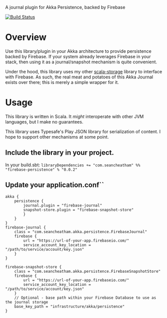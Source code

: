 A journal plugin for Akka Persistence, backed by Firebase

[![Build Status](https://travis-ci.org/SeanCheatham/akka-persistence-firebase.svg?branch=master)](https://travis-ci.org/SeanCheatham/akka-persistence-firebase)

# Overview

Use this library/plugin in your Akka architecture to provide persistence backed by Firebase.  If your system already leverages
Firebase in your stack, then using it as a journal/snapshot mechanism is quite convenient.

Under the hood, this library uses my other [scala-storage](https://github.com/SeanCheatham/scala-storage) library to interface
with Firebase.  As such, the real meat and potatoes of this Akka Journal exists over there; this is merely a simple wrapper for it.

# Usage
This library is written in Scala.  It _might_ interoperate with other JVM languages, but I make no guarantees.

This library uses Typesafe's Play JSON library for serialization of content.  I hope to support other mechanisms at some point.

## Include the library in your project.
In your build.sbt:
`libraryDependencies += "com.seancheatham" %% "firebase-persistence" % "0.0.2"`

## Update your application.conf``
```
akka {
    persistence {
        journal.plugin = "firebase-journal"
        snapshot-store.plugin = "firebase-snapshot-store"
        }
    }
}
firebase-journal {
    class = "com.seancheatham.akka.persistence.FirebaseJournal"
    firebase {
        url = "https://url-of-your-app.firebaseio.com/"
        service_account_key_location = "/path/to/service/account/key.json"
    }
}

firebase-snapshot-store {
    class = "com.seancheatham.akka.persistence.FirebaseSnapshotStore"
    firebase {
        url = "https://url-of-your-app.firebaseio.com/"
        service_account_key_location = "/path/to/service/account/key.json"
    }
    // Optional - base path within your Firebase Database to use as the journal storage
    base_key_path = "infrastructure/akka/persistence"
}
```